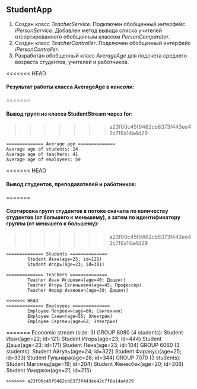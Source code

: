 ## StudentApp

1) Создан класс *TeacherService*. Подключен обобщенный интерфейс *iPersonService*. Добавлен метод вывода списка учителей отсортированного обобщенным классом *PersonComparator*.
2) Создан класс *TeacherController*. Подключен обобщенный интерфейс *iPersonController*.
3) Разработан обобщенный класс *AverageAge* для подсчета среднего возраста студентов, учителей и работников.


<<<<<<< HEAD
#### Результат работы класса AverageAge в консоли:
=======
#### Вывод групп из класса StudentStream через for:
>>>>>>> a23f00c45f9462cb8373f443ee42c7f6a14a4d29
```
============== Average age ==============
Average age of students: 24
Average age of teachers: 41
Average age of employees: 59
```

<<<<<<< HEAD
#### Вывод студентов, преподавателей и работников:
=======
#### Сортировка групп студентов в потоке сначала по количеству студентов (от большего к меньшему), а затем по идентификатору группы (от меньшего к большему):
>>>>>>> a23f00c45f9462cb8373f443ee42c7f6a14a4d29
```
============== Students ==============
		Student Иван(age=25; id=121)
		Student Игорь(age=23; id=301)

============== Teachers ==============
        Teacher Иван Игоревич(age=40; Доцент)
		Teacher Игорь Евгеньевич(age=45; Профессор)
		Teacher Федор Иванович(age=39; Доцент)

<<<<<<< HEAD
============== Employees ==============
		Employee Петрович(age=60; Сантехник)
		Employee Саныч(age=55; Электрик)
		Employee Сергеич(age=62; Электрик)
```
=======
Economic stream (size: 3)
	GROUP 8080 (4 students):
		Student Иван(age=22; id=121)
		Student Игорь(age=23; id=444)
		Student Даша(age=23; id=171)
		Student Лена(age=23; id=104)
	GROUP 6060 (3 students):
		Student Айгуль(age=24; id=322)
		Student Фарануш(age=25; id=333)
		Student Гульнара(age=26; id=344)
	GROUP 7070 (3 students):
		Student Магомед(age=19; id=204)
		Student Женесбек(age=20; id=206)
		Student Умиджон(age=21; id=215)
```
>>>>>>> a23f00c45f9462cb8373f443ee42c7f6a14a4d29
